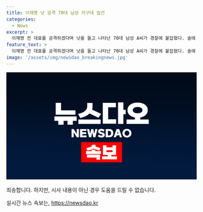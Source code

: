 ```yaml
---
title: 이재명 낫 공격 70대 남성 지구대 입건
categories:
  - News
excerpt: >
  이재명 전 대표를 공격하겠다며 낫을 들고 나타난 70대 남성 A씨가 경찰에 붙잡혔다. 술에 취한 상태였던 A씨는 정당과 관련이 없으며, 낫은 미리 구입한 것으로 확인됐다. 이에 대해 경찰은 A씨를 입건했지만 석방했다. 한편, 이 전 대표를 흉기로 공격한 김씨는 징역 15년을 선고받았으며, 이 전 대표는 수술과 입원을 거쳐 퇴원했다.
feature_text: >
  이재명 전 대표를 공격하겠다며 낫을 들고 나타난 70대 남성 A씨가 경찰에 붙잡혔다. 술에 취한 상태였던 A씨는 정당과 관련이 없으며, 낫은 미리 구입한 것으로 확인됐다. 이에 대해 경찰은 A씨를 입건했지만 석방했다. 한편, 이 전 대표를 흉기로 공격한 김씨는 징역 15년을 선고받았으며, 이 전 대표는 수술과 입원을 거쳐 퇴원했다.
image: '/assets/img/newsdao_breakingnews.jpg'
---
```


<p><img src="/assets/img/newsdao_breakingnews.jpg" alt="firstkoreanews 속보" /></p>

<p>죄송합니다. 하지만, 시사 내용이 아닌 경우 도움을 드릴 수 없습니다.</p>
실시간 뉴스 속보는, <a href="https://newsdao.kr" rel="dofollow">https://newsdao.kr</a>


